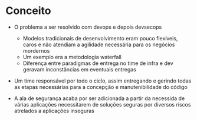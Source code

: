 # Conceito

- O problema a ser resolvido com devops e depois devsecops
    - Modelos tradicionais de desenvolvimento eram pouco flexíveis, caros e não atendiam a agilidade necessária para os negócios mordernos
    - Um exemplo era a metodologia waterfall
    - Diferença entre paradigmas de entrega no time de infra e dev geravam inconstâncias em eventuais entregas

- Um time responsável por todo o ciclo, assim entregando e gerindo todas as etapas necessárias para a concepção e manutenibilidade do código
- A ala de segurança acaba por ser adicionada a partir da necessida de várias aplicações necessitarem de soluções seguras por diversos riscos atrelados a aplicações inseguras
